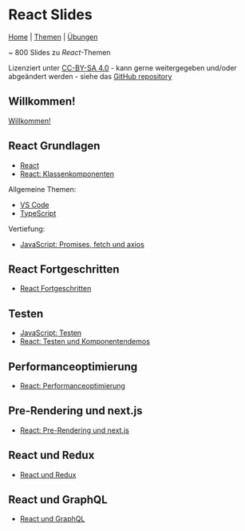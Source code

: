 # React Slides

[Home](./index.html) | [Themen](./react-topics-de.html) | [Übungen](https://github.com/marko-knoebl/slides/tree/master/exercises)

~ 800 Slides zu _React_-Themen

Lizenziert unter [CC-BY-SA 4.0](https://creativecommons.org/licenses/by-sa/4.0/) - kann gerne weitergegeben und/oder abgeändert werden - siehe das [GitHub repository](https://github.com/marko-knoebl/slides)

## Willkommen!

[Willkommen!](welcome-de.html)

## React Grundlagen

- [React](react-de.html)
- [React: Klassenkomponenten](react-class-components-de.html)

Allgemeine Themen:

- [VS Code](vs-code-de.html)
- [TypeScript](typescript-de.html)

Vertiefung:

- [JavaScript: Promises, fetch und axios](javascript-promises-fetch-and-axios-de.html)

## React Fortgeschritten

- [React Fortgeschritten](react-advanced-de.html)

## Testen

- [JavaScript: Testen](javascript-testing-de.html)
- [React: Testen und Komponentendemos](react-testing-and-component-demos-de.html)

## Performanceoptimierung

- [React: Performanceoptimierung](react-performance-optimization-de.html)

## Pre-Rendering und next.js

- [React: Pre-Rendering und next.js](react-pre-rendering-and-nextjs-de.html)

## React und Redux

- [React und Redux](react-and-redux-de.html)

## React und GraphQL

- [React und GraphQL](react-graphql-de.html)
